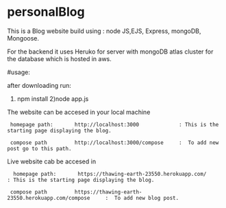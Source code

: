 # personalBlog

This is a Blog website build using : 
      node JS,EJS, Express, mongoDB, Mongoose.
      
For the backend it uses Heruko for server with mongoDB atlas cluster for the database which is hosted in aws.
      
#usage:

after downloading run:

1) npm install
2)node app.js


The website can be accesed in your local machine

     homepage path:       http://localhost:3000             : This is the starting page displaying the blog.
      
     compose path         http://localhost:3000/compose     :  To add new post go to this path.
     
Live website cab be accesed in

      homepage path:       https://thawing-earth-23550.herokuapp.com/             : This is the starting page displaying the blog.
      
     compose path         https://thawing-earth-23550.herokuapp.com/compose     :  To add new blog post.
     
     

